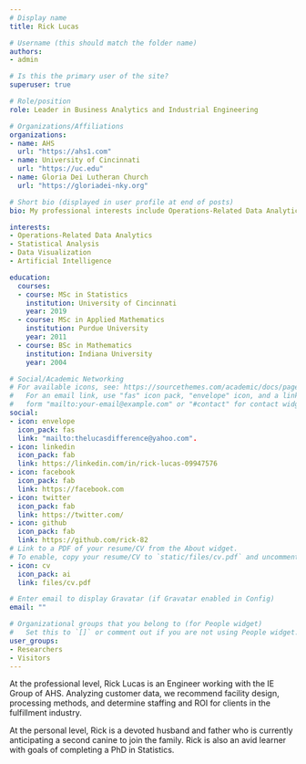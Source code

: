 ```yaml
---
# Display name
title: Rick Lucas

# Username (this should match the folder name)
authors: 
- admin

# Is this the primary user of the site?
superuser: true

# Role/position
role: Leader in Business Analytics and Industrial Engineering

# Organizations/Affiliations
organizations:
- name: AHS
  url: "https://ahs1.com"
- name: University of Cincinnati
  url: "https://uc.edu"
- name: Gloria Dei Lutheran Church
  url: "https://gloriadei-nky.org"

# Short bio (displayed in user profile at end of posts)
bio: My professional interests include Operations-Related Data Analytics, Statistical Analysis, and Data Visualization.

interests:
- Operations-Related Data Analytics
- Statistical Analysis
- Data Visualization
- Artificial Intelligence

education:
  courses:
  - course: MSc in Statistics
    institution: University of Cincinnati
    year: 2019
  - course: MSc in Applied Mathematics
    institution: Purdue University
    year: 2011
  - course: BSc in Mathematics
    institution: Indiana University
    year: 2004

# Social/Academic Networking
# For available icons, see: https://sourcethemes.com/academic/docs/page-builder/#icons
#   For an email link, use "fas" icon pack, "envelope" icon, and a link in the
#   form "mailto:your-email@example.com" or "#contact" for contact widget.
social:
- icon: envelope
  icon_pack: fas
  link: "mailto:thelucasdifference@yahoo.com".
- icon: linkedin
  icon_pack: fab
  link: https://linkedin.com/in/rick-lucas-09947576
- icon: facebook
  icon_pack: fab
  link: https://facebook.com
- icon: twitter
  icon_pack: fab
  link: https://twitter.com/
- icon: github
  icon_pack: fab
  link: https://github.com/rick-82
# Link to a PDF of your resume/CV from the About widget.
# To enable, copy your resume/CV to `static/files/cv.pdf` and uncomment the lines below.
- icon: cv
  icon_pack: ai
  link: files/cv.pdf

# Enter email to display Gravatar (if Gravatar enabled in Config)
email: ""

# Organizational groups that you belong to (for People widget)
#   Set this to `[]` or comment out if you are not using People widget.
user_groups:
- Researchers
- Visitors
---
```


At the professional level, Rick Lucas is an Engineer working with the IE Group of AHS. Analyzing customer data, we recommend facility design, processing methods, and determine staffing and ROI for clients in the fulfillment industry.

At the personal level, Rick is a devoted husband and father who is currently anticipating a second canine to join the family. Rick is also an avid learner with goals of completing a PhD in Statistics.
